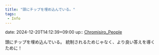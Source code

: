 ```yaml
---
title: "頭にチップを埋め込んでいる。"
tags:
 - Info
---
```


date: 2024-12-20T14:12:39+09:00
up:: [Chromisiro_People](../Bar/Novel/Nacaria/Chromisiro_People.md)

頭にチップを埋め込んでいる。
統制されるためじゃなく、より良い答えを導くために！
